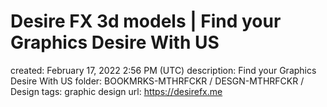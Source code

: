 # Desire FX 3d models | Find your Graphics Desire With US

created: February 17, 2022 2:56 PM (UTC)
description: Find your Graphics Desire With US
folder: BOOKMRKS-MTHRFCKR / DESGN-MTHRFCKR / Design
tags: graphic design
url: https://desirefx.me